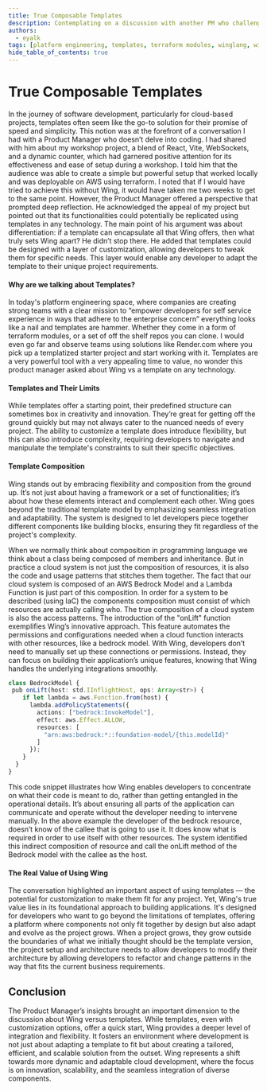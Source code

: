 ```yaml
---
title: True Composable Templates
description: Contemplating on a discussion with another PM who challenged Wing's value proposition versus templates
authors:
  - eyalk
tags: [platform engineering, templates, terraform modules, winglang, wing cloud]
hide_table_of_contents: true
---
```


# True Composable Templates

In the journey of software development, particularly for cloud-based projects, templates often 
seem like the go-to solution for their promise of speed and simplicity. This notion was at the 
forefront of a conversation I had with a Product Manager who doesn’t delve into coding. I had 
shared with him about my workshop project, a blend of React, Vite, WebSockets, and a dynamic 
counter, which had garnered positive attention for its effectiveness and ease of setup during 
a workshop. I told him that the audience was able to create a simple but powerful setup that 
worked locally and was deployable on AWS using terraform. I noted that if I would have tried to 
achieve this without Wing, it would have taken me two weeks to get to the same point. However, 
the Product Manager offered a perspective that prompted deep reflection. He acknowledged the 
appeal of my project but pointed out that its functionalities could potentially be replicated 
using templates in any technology. The main point of his argument was about differentiation: if 
a template can encapsulate all that Wing offers, then what truly sets Wing apart? He didn’t stop 
there. He added that templates could be designed with a layer of customization, allowing 
developers to tweak them for specific needs. This layer would enable any developer to adapt the 
template to their unique project requirements.

#### Why are we talking about Templates?

In today's platform engineering space, where companies are creating strong teams with a clear 
mission to “empower developers for self service experience in ways that adhere to the enterprise 
concern” everything looks like a nail and templates are hammer. Whether they come in a form of 
terraform modules, or a set of off the shelf repos you can clone. I would even go far and observe 
teams using solutions like Render.com where you pick up a templatized starter project and start 
working with it. Templates are a very powerful tool with a very appealing time to value, no wonder 
this product manager asked about Wing vs a template on any technology.

#### Templates and Their Limits

While templates offer a starting point, their predefined structure can sometimes box in creativity 
and innovation. They’re great for getting off the ground quickly but may not always cater to the 
nuanced needs of every project. The ability to customize a template does introduce flexibility, 
but this can also introduce complexity, requiring developers to navigate and manipulate the 
template's constraints to suit their specific objectives.

#### Template Composition

Wing stands out by embracing flexibility and composition from the ground up. It’s not just about 
having a framework or a set of functionalities; it’s about how these elements interact and 
complement each other. Wing goes beyond the traditional template model by emphasizing seamless 
integration and adaptability. The system is designed to let developers piece together different 
components like building blocks, ensuring they fit regardless of the project's complexity.

When we normally think about composition in programming language we think about a class being 
composed of members and inheritance. But in practice a cloud system is not just the composition of 
resources, it is also the code and usage patterns that stitches them together. The fact that our 
cloud system is composed of an AWS Bedrock Model and a Lambda Function is just part of this 
composition. In order for a system to be described (using IaC) the components composition must 
consist of which resources are actually calling who. The true composition of a cloud system is also 
the access patterns. The introduction of the "onLift" function exemplifies Wing’s innovative 
approach. This feature automates the permissions and configurations needed when a cloud function 
interacts with other resources, like a bedrock model. With Wing, developers don’t need to manually 
set up these connections or permissions. Instead, they can focus on building their application’s 
unique features, knowing that Wing handles the underlying integrations smoothly.

```ts
class BedrockModel {
 pub onLift(host: std.IInflightHost, ops: Array<str>) {
    if let lambda = aws.Function.from(host) {
      lambda.addPolicyStatements({
        actions: ["bedrock:InvokeModel"],
        effect: aws.Effect.ALLOW,
        resources: [
          "arn:aws:bedrock:*::foundation-model/{this.modelId}"
        ]
      });
    }
  }
}
```

This code snippet illustrates how Wing enables developers to concentrate on what their code is meant to do, 
rather than getting entangled in the operational details. 
It’s about ensuring all parts of the application can communicate and operate without the developer needing to intervene manually. 
In the above example the developer of the bedrock resource, doesn’t know of the callee that is going to use it. 
It does know what is required in order to use itself with other resources. 
The system identified this indirect composition of resource and call the onLift method of the Bedrock model with the callee as the host.

#### The Real Value of Using Wing
The conversation highlighted an important aspect of using templates — the potential for customization to make them fit for any project. 
Yet, Wing's true value lies in its foundational approach to building applications. 
It's designed for developers who want to go beyond the limitations of templates, 
offering a platform where components not only fit together by design but also adapt and evolve as the project grows. 
When a project grows, they grow outside the boundaries of what we initially thought should be the template version, 
the project setup and architecture needs to allow developers to modify their architecture by allowing developers to refactor and change patterns in the way that fits the current business requirements.

## Conclusion
The Product Manager’s insights brought an important dimension to the discussion about Wing versus templates. 
While templates, even with customization options, offer a quick start, Wing provides a deeper level of integration and flexibility. 
It fosters an environment where development is not just about adapting a template to fit but about creating a tailored, 
efficient, and scalable solution from the outset. 
Wing represents a shift towards more dynamic and adaptable cloud development, 
where the focus is on innovation, scalability, and the seamless integration of diverse components.
